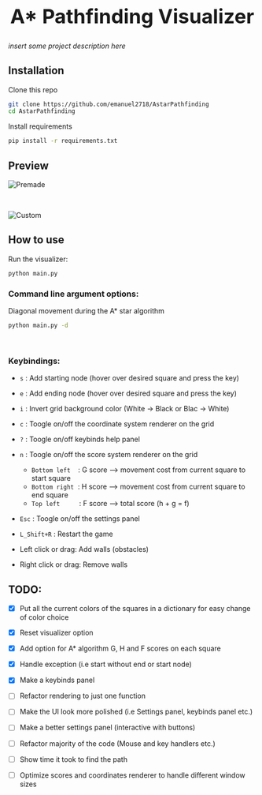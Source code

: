 <h1 align="center" style="font-size: 2.5rem;">
A* Pathfinding Visualizer
</h1>


*insert some project description here*

## Installation

Clone this repo

```bash
git clone https://github.com/emanuel2718/AstarPathfinding
cd AstarPathfinding
```

Install requirements

```bash
pip install -r requirements.txt
```

## Preview

![Premade](videos/premade.gif)

&nbsp;
&nbsp;

![Custom](videos/custom.gif)



## How to use
Run the visualizer:
```bash
python main.py
```
### Command line argument options:

Diagonal movement during the A* star algorithm
```bash
python main.py -d
```

&nbsp;
### Keybindings:

- `s` : Add starting node (hover over desired square and press the key)

- `e` : Add ending node (hover over desired square and press the key)

- `i` : Invert grid background color (White -> Black or Blac -> White)

- `c` : Toogle on/off the coordinate system renderer on the grid

- `?` : Toogle on/off keybinds help panel

- `n` : Toogle on/off the score system renderer on the grid
    - `Bottom left` &nbsp; &nbsp;: G score --> movement cost from current square to start square
    - `Bottom right`&nbsp; : H score --> movement cost from current square to end square
    - `Top left`&nbsp; &nbsp; &nbsp; &nbsp; &nbsp; : F score --> total score (h + g = f)
&nbsp;
- `Esc` : Toogle on/off the settings panel

- `L_Shift+R` : Restart the game


- Left click or drag: Add walls (obstacles)
- Right click or drag: Remove walls

## TODO:

- [x] Put all the current colors of the squares in a dictionary for easy change of color choice
- [x] Reset visualizer option
- [x] Add option for A* algorithm G, H and F scores on each square
- [x] Handle exception (i.e start without end or start node)
- [x] Make a keybinds panel
- [ ] Refactor rendering to just one function
- [ ] Make the UI look more polished (i.e Settings panel, keybinds panel etc.)
- [ ] Make a better settings panel (interactive with buttons)
- [ ] Refactor majority of the code (Mouse and key handlers etc.)
- [ ] Show time it took to find the path
- [ ] Optimize scores and coordinates renderer to handle different window sizes



